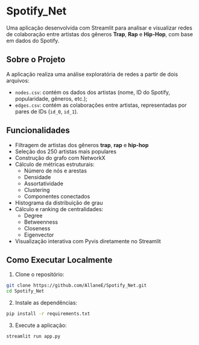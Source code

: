 # Spotify_Net

Uma aplicação desenvolvida com Streamlit para analisar e visualizar redes de colaboração entre artistas dos gêneros **Trap**, **Rap** e **Hip-Hop**, com base em dados do Spotify.

## Sobre o Projeto

A aplicação realiza uma análise exploratória de redes a partir de dois arquivos:

- `nodes.csv`: contém os dados dos artistas (nome, ID do Spotify, popularidade, gêneros, etc.);
- `edges.csv`: contém as colaborações entre artistas, representadas por pares de IDs (`id_0`, `id_1`).

## Funcionalidades

- Filtragem de artistas dos gêneros **trap**, **rap** e **hip-hop**
- Seleção dos 250 artistas mais populares
- Construção do grafo com NetworkX
- Cálculo de métricas estruturais:
  - Número de nós e arestas
  - Densidade
  - Assortatividade
  - Clustering
  - Componentes conectados
- Histograma da distribuição de grau
- Cálculo e ranking de centralidades:
  - Degree
  - Betweenness
  - Closeness
  - Eigenvector
- Visualização interativa com Pyvis diretamente no Streamlit

## Como Executar Localmente

1. Clone o repositório:

```bash
git clone https://github.com/AllaneE/Spotify_Net.git
cd Spotify_Net
```

2. Instale as dependências:

```bash
pip install -r requirements.txt
```

3. Execute a aplicação:

```bash
streamlit run app.py
```
